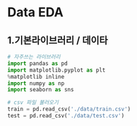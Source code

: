 # Data EDA

## 1.**기본라이브러리 / 데이타**

``` python
# 자주쓰는 라이브러리
import pandas as pd
import matplotlib.pyplot as plt
%matplotlib inline
import numpy as np
import seaborn as sns

# csv 파일 불러오기
train = pd.read_csv('./data/train.csv')
test = pd.read_csv('./data/test.csv')
```
